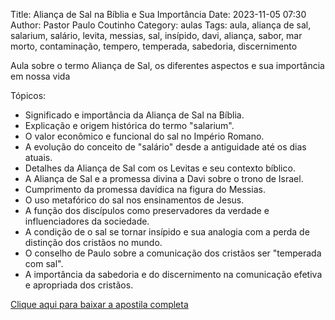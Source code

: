 Title: Aliança de Sal na Bíblia e Sua Importância
Date: 2023-11-05 07:30
Author: Pastor Paulo Coutinho
Category: aulas
Tags: aula, aliança de sal, salarium, salário, levita, messias, sal, insípido, davi, aliança, sabor, mar morto, contaminação, tempero, temperada, sabedoria, discernimento

Aula sobre o termo Aliança de Sal, os diferentes aspectos e sua importância em nossa vida

Tópicos:

- Significado e importância da Aliança de Sal na Bíblia.
- Explicação e origem histórica do termo "salarium".
- O valor econômico e funcional do sal no Império Romano.
- A evolução do conceito de "salário" desde a antiguidade até os dias atuais.
- Detalhes da Aliança de Sal com os Levitas e seu contexto bíblico.
- A Aliança de Sal e a promessa divina a Davi sobre o trono de Israel.
- Cumprimento da promessa davídica na figura do Messias.
- O uso metafórico do sal nos ensinamentos de Jesus.
- A função dos discípulos como preservadores da verdade e influenciadores da sociedade.
- A condição de o sal se tornar insípido e sua analogia com a perda de distinção dos cristãos no mundo.
- O conselho de Paulo sobre a comunicação dos cristãos ser "temperada com sal".
- A importância da sabedoria e do discernimento na comunicação efetiva e apropriada dos cristãos.

[Clique aqui para baixar a apostila completa](https://www.dropbox.com/scl/fi/s1ytql1ebz0bot085v7u7/Aula-EBD-Alian-a-de-Sal-na-B-blia-e-Sua-Import-ncia-05_11_2023.pdf?rlkey=zkdtvsiha8zsxzr0w3ao5kyjo&dl=1)
